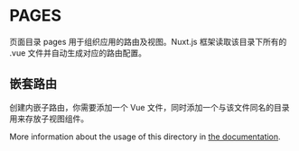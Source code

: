 # PAGES

页面目录 pages 用于组织应用的路由及视图。Nuxt.js 框架读取该目录下所有的 .vue 文件并自动生成对应的路由配置。

## 嵌套路由
创建内嵌子路由，你需要添加一个 Vue 文件，同时添加一个与该文件同名的目录用来存放子视图组件。

More information about the usage of this directory in [the documentation](https://nuxtjs.org/guide/routing).
